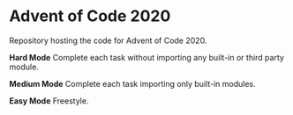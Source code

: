 # Advent of Code 2020

Repository hosting the code for Advent of Code 2020.  
  
**Hard Mode**   Complete each task without importing any built-in or third party module.  
  
**Medium Mode** Complete each task importing only built-in modules.  
  
**Easy Mode**   Freestyle.  

